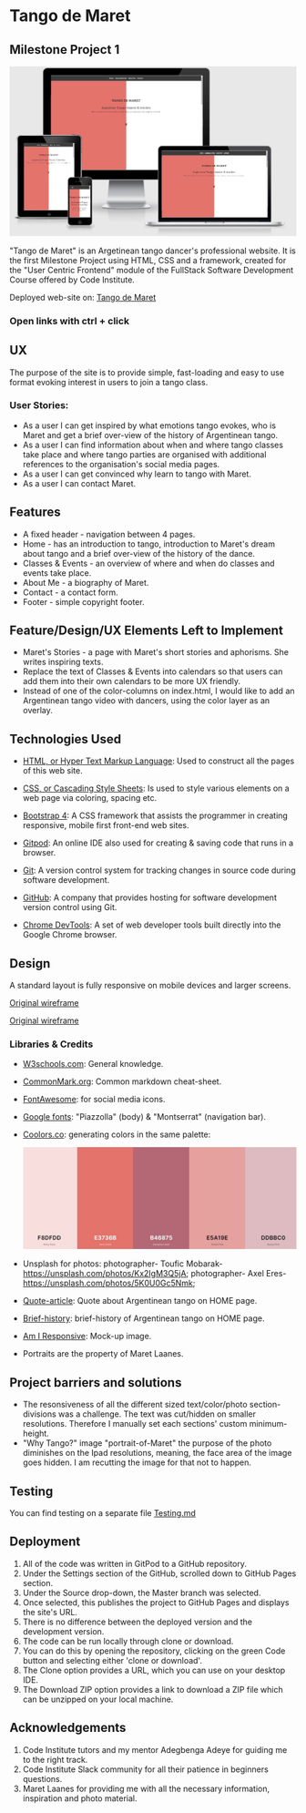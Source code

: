 # Tango de Maret 

## Milestone Project 1 

![TangodeMaret responsive](assets/photos/responsive.jpg)

"Tango de Maret" is an Argetinean tango dancer's professional website. It is the first Milestone Project using HTML, CSS and a framework, created for the "User Centric Frontend" module of the FullStack Software Development Course offered by Code Institute.

Deployed web-site on: [Tango de Maret](https://kadrilaanes.github.io/Tango-de-Maret/)

### Open links with ctrl + click

## UX 

The purpose of the site is to provide simple, fast-loading and  easy to use format evoking interest in users to join a tango class. 

### User Stories: 

* As a user I can get inspired by what emotions tango evokes, who is Maret and get a brief over-view of the history of Argentinean tango.
* As a user I can find information about when and where tango classes take place and where tango parties are organised with additional references to the organisation's social media pages.
* As a user I can get convinced why learn to tango with Maret.
* As a user I can contact Maret.

## Features 

* A fixed header - navigation between 4 pages.
* Home - has an introduction to tango, introduction to Maret's dream about tango and a brief over-view of the history of the dance.
* Classes & Events - an overview of where and when do classes and events take place.
* About Me - a biography of Maret.
* Contact - a contact form. 
* Footer - simple copyright footer.

## Feature/Design/UX Elements Left to Implement 

* Maret's Stories - a page with Maret's short stories and aphorisms. She writes inspiring texts.
* Replace the text of Classes & Events into calendars so that users can add them into their own calendars to be more UX friendly.
* Instead of one of the color-columns on index.html, I would like to add an Argentinean tango video with dancers, using the color layer as an overlay.

## Technologies Used

* [HTML, or Hyper Text Markup Language](https://developer.mozilla.org/en-US/docs/Web/HTML): Used to construct all the pages of this web site.

* [CSS, or Cascading Style Sheets](https://www.w3.org/Style/CSS/Overview.en.html): Is used to style various elements on a web page via coloring, spacing etc.

* [Bootstrap 4](https://getbootstrap.com/): A CSS framework that assists the programmer in creating responsive, mobile first front-end web sites.

* [Gitpod](https://www.gitpod.io/): An online IDE also used for creating & saving code that runs in a browser.

* [Git](https://git-scm.com/): A version control system for tracking changes in source code during software development.

* [GitHub](https://github.com): A company that provides hosting for software development version control using Git.

* [Chrome DevTools](https://developers.google.com/web/tools/chrome-devtools): A set of web developer tools built directly into the Google Chrome browser.

## Design

A standard layout is fully responsive on mobile devices and larger screens.

[Original wireframe](assets/photos/wireframe1.JPG)

[Original wireframe](assets/photos/wireframe2.JPG)

### Libraries & Credits

* [W3schools.com](https://www.w3schools.com/): General knowledge.
* [CommonMark.org](https://commonmark.org/help/): Common markdown cheat-sheet.
* [FontAwesome](https://fontawesome.com/): for social media icons.
* [Google fonts](https://fonts.google.com/): "Piazzolla" (body) & "Montserrat" (navigation bar).
* [Coolors.co](https://coolors.co/): generating colors in the same palette:

  ![Coolors-palette](assets/photos/colors.JPG)
  
* Unsplash for photos: photographer- Toufic Mobarak- https://unsplash.com/photos/Kx2IgM3Q5jA; photographer- Axel Eres-  https://unsplash.com/photos/5K0U0Gc5Nmk;
* [Quote-article](https://psychologytomorrowmagazine.com/tango-a-feeling-that-is-danced/): Quote about Argentinean tango on HOME page.
* [Brief-history](https://www.adventuresindance.com/2016/01/timeline-for-the-history-of-tango-dance/): brief-history of Argentinean tango on HOME page.
* [Am I Responsive](http://ami.responsivedesign.is/): Mock-up image.
* Portraits are the property of Maret Laanes.

## Project barriers and solutions

* The resonsiveness of all the different sized text/color/photo section-divisions was a challenge. The text was cut/hidden on smaller resolutions. Therefore I manually set each sections' custom minimum-height.
* "Why Tango?" image "portrait-of-Maret" the purpose of the photo diminishes on the Ipad resolutions, meaning, the face area of the image goes hidden. I am recutting the image for that not to happen.

## Testing

You can find testing on a separate file [Testing.md](testing.md)

## Deployment

1. All of the code was written in GitPod to a GitHub repository.
2. Under the Settings section of the GitHub, scrolled down to GitHub Pages section.
3. Under the Source drop-down, the Master branch was selected.
4. Once selected, this publishes the project to GitHub Pages and displays the site's URL.
5. There is no difference between the deployed version and the development version.
6. The code can be run locally through clone or download.
7. You can do this by opening the repository, clicking on the green Code button and selecting either 'clone or download'.
8. The Clone option provides a URL, which you can use on your desktop IDE.
9. The Download ZIP option provides a link to download a ZIP file which can be unzipped on your local machine.


## Acknowledgements

1. Code Institute tutors and my mentor Adegbenga Adeye for guiding me to the right track. 
2. Code Institute Slack community for all their patience in beginners questions.
3. Maret Laanes for providing me with all the necessary information, inspiration and photo material.
